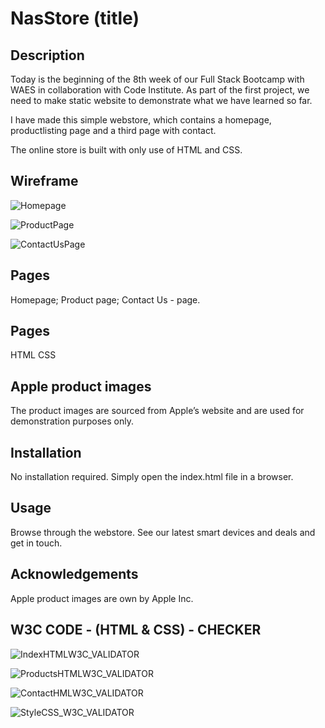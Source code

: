 
# NasStore (title)

## Description

Today is the beginning of the 8th week of our Full Stack Bootcamp with WAES in collaboration with Code Institute. 
As part of the first project, we need to make static website to demonstrate what we have learned so far. 

I have made this simple webstore, which contains a homepage, productlisting page and a third page with contact.

The online store is built with only use of HTML and CSS.

## Wireframe

![Homepage](https://github.com/naskhan23/NAS_516857_PROJECT_1/assets/147349178/79beb5f8-8e88-4c13-9a6b-9cc635a112bb)

![ProductPage](https://github.com/naskhan23/NAS_516857_PROJECT_1/assets/147349178/788476c7-aee0-4a2a-a613-86a17eda0e5b)

![ContactUsPage](https://github.com/naskhan23/NAS_516857_PROJECT_1/assets/147349178/25d48480-e79f-4718-947c-066f2e3335a3)


## Pages

Homepage;
Product page;
Contact Us - page.


## Pages

HTML
CSS


## Apple product images

The product images are sourced from Apple’s website and are used for demonstration purposes only.


## Installation

No installation required. Simply open the index.html file in a browser.


## Usage

Browse through the webstore. See our latest smart devices and deals and get in touch. 


## Acknowledgements 

Apple product images are own by Apple Inc.

## W3C CODE - (HTML & CSS) - CHECKER

![IndexHTMLW3C_VALIDATOR](https://github.com/naskhan23/NAS_516857_PROJECT_1/assets/147349178/b89fa11c-3d81-42cf-9fd8-063e9306ad25)

![ProductsHTMLW3C_VALIDATOR](https://github.com/naskhan23/NAS_516857_PROJECT_1/assets/147349178/13109334-f62b-451a-97e3-ac2f9311ea70)

![ContactHMLW3C_VALIDATOR](https://github.com/naskhan23/NAS_516857_PROJECT_1/assets/147349178/b0b58b32-7c45-4eba-b8d0-ed02956ef0ff)

![StyleCSS_W3C_VALIDATOR](https://github.com/naskhan23/NAS_516857_PROJECT_1/assets/147349178/644674dd-2f61-4491-8ced-b87bd736a0ca)


